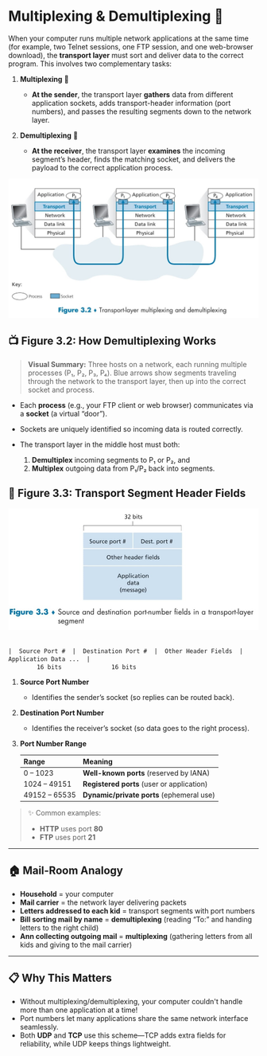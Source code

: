 #  **Multiplexing & Demultiplexing** 🚚

When your computer runs multiple network applications at the same time (for example, two Telnet sessions, one FTP session, and one web-browser download), the **transport layer** must sort and deliver data to the correct program. This involves two complementary tasks:

1. **Multiplexing** 🔀

   * **At the sender**, the transport layer **gathers** data from different application sockets, adds transport-header information (port numbers), and passes the resulting segments down to the network layer.

2. **Demultiplexing** 🔄

   * **At the receiver**, the transport layer **examines** the incoming segment’s header, finds the matching socket, and delivers the payload to the correct application process.

<div align="center">
  <img src="./images/01.jpg" alt="" width="600px"/>
</div>

## 📺 Figure 3.2: How Demultiplexing Works

> **Visual Summary:** Three hosts on a network, each running multiple processes (P₁, P₂, P₃, P₄).
> Blue arrows show segments traveling through the network to the transport layer, then up into the correct socket and process.

* Each **process** (e.g., your FTP client or web browser) communicates via a **socket** (a virtual “door”).
* Sockets are uniquely identified so incoming data is routed correctly.
* The transport layer in the middle host must both:

  1. **Demultiplex** incoming segments to P₁ or P₂, and
  2. **Multiplex** outgoing data from P₁/P₂ back into segments.


## 🔢 Figure 3.3: Transport Segment Header Fields

<div align="center">
  <img src="./images/02.jpg" alt="" width="600px"/>
</div>

</br>

```
|  Source Port #  |  Destination Port #  |  Other Header Fields  |  Application Data ...  |
        16 bits              16 bits
```

1. **Source Port Number**

   * Identifies the sender’s socket (so replies can be routed back).

2. **Destination Port Number**

   * Identifies the receiver’s socket (so data goes to the right process).

3. **Port Number Range**

   | Range         | Meaning                                    |
   | ------------- | ------------------------------------------ |
   | 0 – 1023      | **Well-known ports** (reserved by IANA)    |
   | 1024 – 49151  | **Registered ports** (user or application) |
   | 49152 – 65535 | **Dynamic/private ports** (ephemeral use)  |

> ✨ Common examples:
>
> * **HTTP** uses port **80**
> * **FTP** uses port **21**

---

## 🏠 Mail-Room Analogy

* **Household** = your computer
* **Mail carrier** = the network layer delivering packets
* **Letters addressed to each kid** = transport segments with port numbers
* **Bill sorting mail by name** = **demultiplexing** (reading “To:” and handing letters to the right child)
* **Ann collecting outgoing mail** = **multiplexing** (gathering letters from all kids and giving to the mail carrier)

---

## 📋 Why This Matters

* Without multiplexing/demultiplexing, your computer couldn't handle more than one application at a time!
* Port numbers let many applications share the same network interface seamlessly.
* Both **UDP** and **TCP** use this scheme—TCP adds extra fields for reliability, while UDP keeps things lightweight.

